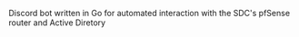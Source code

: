 Discord bot written in Go for automated interaction with the SDC's pfSense router and Active Diretory
